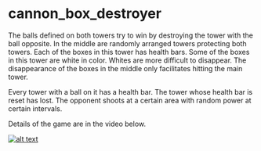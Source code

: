 # cannon_box_destroyer

The balls defined on both towers try to win by destroying the tower with the ball opposite. 
In the middle are randomly arranged towers protecting both towers. Each of the boxes in this tower has health bars.
Some of the boxes in this tower are white in color. Whites are more difficult to disappear. 
The disappearance of the boxes in the middle only facilitates hitting the main tower. 


Every tower with a ball on it has a health bar.
The tower whose health bar is reset has lost.
The opponent shoots at a certain area with random power at certain intervals. 

Details of the game are in the video below. 

[![alt text](https://i9.ytimg.com/vi_webp/nkjwVXedX9I/sddefault.webp?v=61f2e670&sqp=CNTLy48G&rs=AOn4CLDr7Zsyrtc1FIaWpVSBYbolhSXy1A)](https://www.youtube.com/watch?v=nkjwVXedX9I&t=6s)
